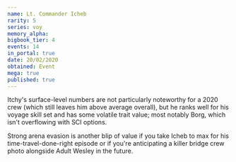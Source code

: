 ```yaml
---
name: Lt. Commander Icheb
rarity: 5
series: voy
memory_alpha:
bigbook_tier: 4
events: 14
in_portal: true
date: 20/02/2020
obtained: Event
mega: true
published: true
---
```


Itchy's surface-level numbers are not particularly noteworthy for a 2020 crew (which still leaves him above average overall), but he ranks well for his voyage skill set and has some volatile trait value; most notably Borg, which isn't overflowing with SCI options.

Strong arena evasion is another blip of value if you take Icheb to max for his time-travel-done-right episode or if you're anticipating a killer bridge crew photo alongside Adult Wesley in the future.
